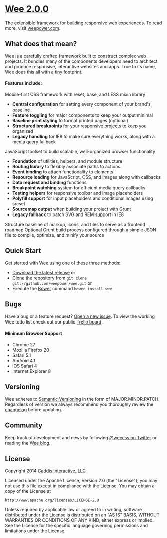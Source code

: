# [Wee 2.0.0](https://github.com/weepower/wee)

The extensible framework for building responsive web experiences. To read more, visit [weepower.com](http://www.weepower.com).

## What does that mean?

Wee is a carefully crafted framework built to construct complex web projects. It bundles many of the components developers need to architect and produce responsive, interactive websites and apps. True to its name, Wee does this all with a tiny footprint.

#### Features include:

Mobile-first CSS framework with reset, base, and LESS mixin library

* **Central configuration** for setting every component of your brand's baseline
* **Feature toggling** for major components to keep your output minimal
* **Baseline print styling** to format printed pages (optional)
* **Structured breakpoints** for your responsive projects to keep you organized
* **Legacy handling** for IE8 to make sure everything works, along with a media query fallback

JavaScript toolset to build scalable, well-organized browser functionality

* **Foundation** of utilities, helpers, and module structure
* **Routing library** to flexibly associate paths to actions
* **Event binding** to attach functionality to elements
* **Resource loading** for JavaScript, CSS, and images along with callbacks
* **Data request and binding** functions
* **Breakpoint watching** system for efficient media query callbacks
* **Testing helpers** for responsive toolbar and image placeholders
* **Polyfill support** for input placeholders and conditional images using srcset
* **Sourcemap output** when building your project with Grunt
* **Legacy fallback** to patch SVG and REM support in IE8

Structure baseline of markup, icons, and files to serve as a frontend roadmap
Optional Grunt build process configured through a simple JSON file to compile, optimize, and minify your source

## Quick Start

Get started with Wee using one of these three methods:

* [Download the latest release](https://github.com/weepower/wee/archive/master.zip) or
* Clone the repository from `git clone git://github.com/weepower/wee.git` or
* Execute the [Bower](http://bower.io/) command `bower install wee`

## Bugs

Have a bug or a feature request? [Open a new issue](https://github.com/weepower/wee/issues).
To view the working Wee todo list check out our public [Trello board](https://trello.com/b/7KbnQra9/wee).

#### Minimum Browser Support

* Chrome 27
* Mozilla Firefox 20
* Safari 5.1
* Android 4.1
* iOS Safari 4
* Internet Explorer 8

## Versioning

Wee adheres to [Semantic Versioning](http://semver.org/) in the form of MAJOR.MINOR.PATCH. Regardless of version we always recommend you thoroughly review the [changelog](https://github.com/weepower/wee/blob/development/CHANGELOG.md) before updating.

## Community

Keep track of development and news by following [@weecss on Twitter](https://twitter.com/weecss) or reading the [Wee blog](http://www.weepower.com/blog).

## License

Copyright 2014 [Caddis Interactive, LLC](http://www.caddis.co)

Licensed under the Apache License, Version 2.0 (the "License");
you may not use this file except in compliance with the License.
You may obtain a copy of the License at

    http://www.apache.org/licenses/LICENSE-2.0

Unless required by applicable law or agreed to in writing, software
distributed under the License is distributed on an "AS IS" BASIS,
WITHOUT WARRANTIES OR CONDITIONS OF ANY KIND, either express or implied.
See the License for the specific language governing permissions and
limitations under the License.